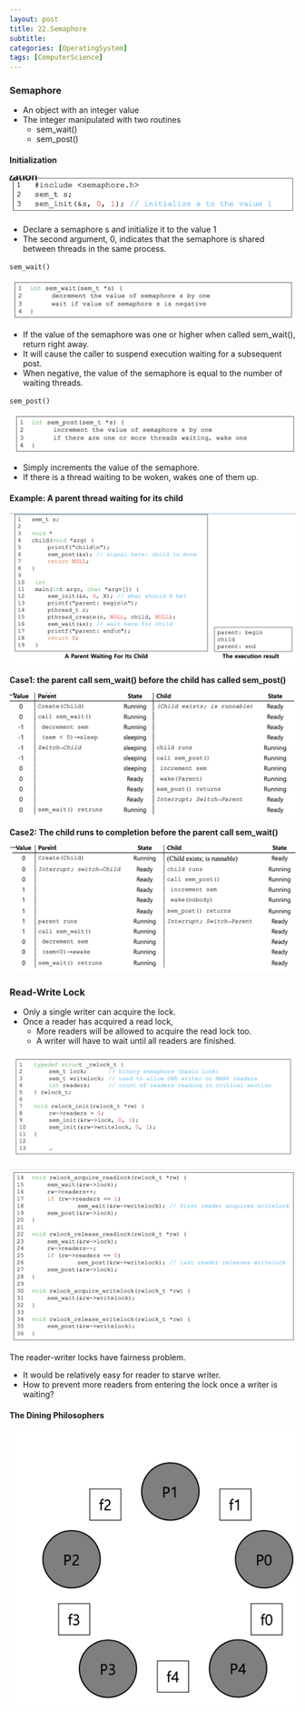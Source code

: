 ```yaml
---
layout: post
title: 22.Semaphore
subtitle: 
categories: [OperatingSystem]
tags: [ComputerScience]
---
```


### Semaphore
- An object with an integer value
- The integer manipulated with two routines
	- sem_wait()
	- sem_post()


#### Initialization

![1.1](/assets/images/os/31.1.png)

- Declare a semaphore s and initialize it to the value 1 
- The second argument, 0, indicates that the semaphore is shared between threads in the same process. 


`sem_wait()`

![1.1](/assets/images/os/31.2.png)

- If the value of the semaphore was one or higher when called sem_wait(), return right away. 
- It will cause the caller to suspend execution waiting for a subsequent  post. 
- When negative, the value of the semaphore is equal to the number of waiting threads. 


`sem_post()`

![1.1](/assets/images/os/31.3.png)

- Simply increments the value of the semaphore. 
- If there is a thread waiting to be woken, wakes one of them up. 

#### Example: A parent thread waiting for its child

![1.1](/assets/images/os/31.4.png)

**Case1: the parent call sem_wait() before the child has called sem_post()**

![1.1](/assets/images/os/31.5.png)


**Case2: The child runs to completion before the parent call sem_wait()** 

![1.1](/assets/images/os/31.6.png)


### Read-Write Lock
- Only a single writer can acquire the lock. 
- Once a reader has acquired a read lock,
	- More readers will be allowed to acquire the read lock too.
	- A writer will have to wait until all readers are finished. 

![1.1](/assets/images/os/31.7.png)

![1.1](/assets/images/os/31.8.png)

The reader-writer locks have fairness problem. 
- It would be relatively easy for reader to starve writer. 
- How to prevent more readers from entering the lock once a writer is waiting? 

#### The Dining Philosophers 
![1.1](/assets/images/os/31.9.png)




